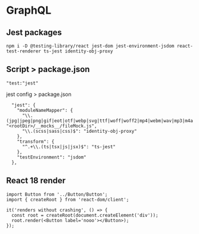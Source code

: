 # GraphQL

## Jest packages
`npm i -D @testing-library/react jest-dom jest-environment-jsdom react-test-renderer ts-jest identity-obj-proxy `

## Script > package.json 
```
"test:"jest"
```
jest config > package.json

```
  "jest": {
    "moduleNameMapper": {
      "\\.(jpg|jpeg|png|gif|eot|otf|webp|svg|ttf|woff|woff2|mp4|webm|wav|mp3|m4a|aac|oga)$": "<rootDir>/__mocks__/fileMock.js",
      "\\.(scss|sass|css)$": "identity-obj-proxy"
    },
    "transform": {
      "^.+\\.(ts|tsx|js|jsx)$": "ts-jest"
    },
    "testEnvironment": "jsdom"
  },

```


## React 18 render 

```
import Button from '../Button/Button';
import { createRoot } from 'react-dom/client';

it('renders without crashing', () => {
  const root = createRoot(document.createElement('div'));
  root.render(<Button label='nooo'></Button>);
});
```
